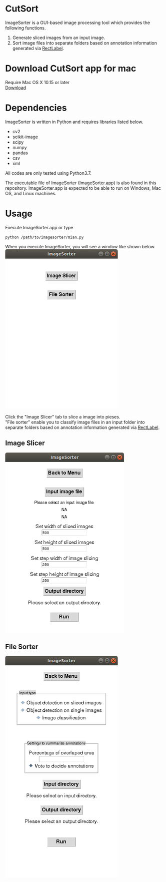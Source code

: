 # CutSort
ImageSorter is a GUI-based image processing tool which provides the following functions.
1. Generate sliced images from an input image.
2. Sort image files into separate folders based on annotation information generated via [RectLabel](https://rectlabel.com/).

# Download CutSort app for mac
Require Mac OS X 10.15 or later<br>
<a download = "dist/Cutsort.app" href="dist/Cutsort.app">Download</a>

# Dependencies
ImageSorter is written in Python and requires libraries listed below.  
- cv2
- scikit-image
- scipy
- numpy
- pandas
- csv
- xml

All codes are only tested using Python3.7.

The executable file of ImageSorter (ImageSorter.app) is also found in this repository.
ImageSorter.app is expected to be able to run on Windows, Mac OS, and Linux machines.

# Usage
Execute ImageSorter.app or type 
```
python /path/to/imagesorter/mian.py
```

When you execute ImageSorter, you will see a window like shown below.  
<kbd>![top window](./images/topwindow.png)</kbd>  

Click the "Image Slicer" tab to slice a image into pieses.  
"File sorter" enable you to classify image files in an input folder into separate folders based on annotation information generated via [RectLabel](https://rectlabel.com/).  



## Image Slicer
<kbd>![slicer](./images/slicer.png)</kbd>  


## File Sorter
<kbd>![sorter](./images/sorter.png)</kbd>
